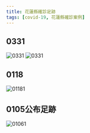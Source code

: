 ```yaml
---
title: 花蓮縣確診足跡
tags: [covid-19, 花蓮縣確診案例]
---
```

## 0331
![0331](https://scontent-tpe1-1.xx.fbcdn.net/v/t39.30808-6/276311399_5155197554518764_6755153718241078692_n.jpg?_nc_cat=108&ccb=1-5&_nc_sid=730e14&_nc_ohc=n2T3qid7GSEAX_TumeI&_nc_ht=scontent-tpe1-1.xx&oh=00_AT8bzR3d9HIHx9J-xWJwHQmSxeEqG8IiUks5NflIuUj1zQ&oe=6249EAC5)
![0331](https://scontent-tpe1-1.xx.fbcdn.net/v/t39.30808-6/277534573_5155197631185423_6391474487825173392_n.jpg?_nc_cat=107&ccb=1-5&_nc_sid=730e14&_nc_ohc=Wg5hc8ycNvsAX8Zw0aq&tn=pciiGwgV5MloIh58&_nc_ht=scontent-tpe1-1.xx&oh=00_AT_m_LtIjnzK_vLqtKGnNNqcwq1fkRDl3oA8LVfEdvDiZQ&oe=624A805D)
## 0118
![01181](https://scontent.ftpe8-2.fna.fbcdn.net/v/t39.30808-6/271982236_4929918040380051_8243427531361273276_n.jpg?_nc_cat=101&ccb=1-5&_nc_sid=730e14&_nc_ohc=Iz7EepU2iacAX80QOuc&tn=pciiGwgV5MloIh58&_nc_ht=scontent.ftpe8-2.fna&oh=00_AT866oNadN5v0q_2trbY2IoJhYS-r5e2TGyuiGR7RQiRwQ&oe=61EBD0C7)
## 0105公布足跡
![01061](https://scontent-tpe1-1.xx.fbcdn.net/v/t39.30808-6/270763690_4886004201438102_9196422286276769715_n.jpg?_nc_cat=101&ccb=1-5&_nc_sid=730e14&_nc_ohc=-CUxfkYMtg4AX_Td0hU&_nc_ht=scontent-tpe1-1.xx&oh=00_AT8xgRurQs305H6hTQY9L5nja2L2Ygi-eaSOkoHeB_aI6g&oe=61E03D84)
